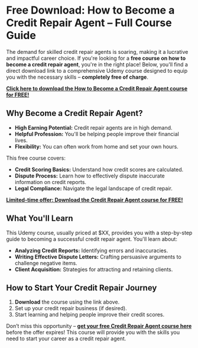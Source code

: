 # Free Download: How to Become a Credit Repair Agent – Full Course Guide

The demand for skilled credit repair agents is soaring, making it a lucrative and impactful career choice. If you're looking for a **free course on how to become a credit repair agent**, you're in the right place! Below, you'll find a direct download link to a comprehensive Udemy course designed to equip you with the necessary skills – **completely free of charge**.

[**Click here to download the How to Become a Credit Repair Agent course for FREE!**](https://udemywork.com/how-to-become-credit-repair-agent)

## Why Become a Credit Repair Agent?

- **High Earning Potential:** Credit repair agents are in high demand.
- **Helpful Profession:** You'll be helping people improve their financial lives.
- **Flexibility:** You can often work from home and set your own hours.

This free course covers:

*   **Credit Scoring Basics:** Understand how credit scores are calculated.
*   **Dispute Process:** Learn how to effectively dispute inaccurate information on credit reports.
*   **Legal Compliance:** Navigate the legal landscape of credit repair.

[**Limited-time offer: Download the Credit Repair Agent course for FREE!**](https://udemywork.com/how-to-become-credit-repair-agent)

## What You'll Learn

This Udemy course, usually priced at \$XX, provides you with a step-by-step guide to becoming a successful credit repair agent. You'll learn about:

*   **Analyzing Credit Reports:** Identifying errors and inaccuracies.
*   **Writing Effective Dispute Letters:** Crafting persuasive arguments to challenge negative items.
*   **Client Acquisition:** Strategies for attracting and retaining clients.

## How to Start Your Credit Repair Journey

1.  **Download** the course using the link above.
2.  Set up your credit repair business (if desired).
3.  Start learning and helping people improve their credit scores.

Don’t miss this opportunity – **[get your free Credit Repair Agent course here](https://udemywork.com/how-to-become-credit-repair-agent)** before the offer expires! This course will provide you with the skills you need to start your career as a credit repair agent.

